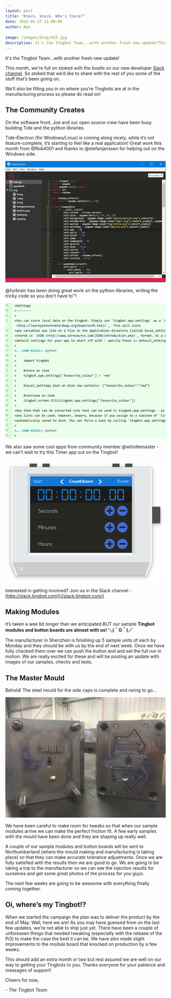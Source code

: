 ```yaml
---
layout: post
title: "Knock, knock. Who's there?"
date: 2016-05-27 11:00:00
author: Ken

image: /images/blog/015.jpg
description: It's the Tingbot Team...with another fresh new update!This month, we're full on stoked with the bustle on our new developer Slack channel.
---
```


It's the Tingbot Team...with another fresh new update!

This month, we're full on stoked with the bustle on our new developer [Slack channel](//slack.tingbot.com/). So stoked that we’d like to share with the rest of you some of the stuff that’s been going on.

We’ll also be filling you in on where you’re Tingbots are at in the manufacturing process so please do read on!


## The Community Creates

On the software front, Joe and our open source crew have been busy building Tide and the python libraries.

Tide-Electron (for Windows/Linux) is coming along nicely, while it’s not feature-complete, it’s starting to feel like a real application! Great work this month from @Rob4001 and thanks to @stefanjanssen for helping out on the Windows side.

![](/images/blog/015-1.png)


@furbrain has been doing great work on the python-libraries, writing the tricky code so you don’t have to™!

![](/images/blog/015-2.png)


We also saw some cool apps from community member @whistlemaster - we can’t wait to try this Timer app out on the Tingbot!

![](/images/blog/015-3.png)


Interested in getting involved? Join us in the Slack channel - [http://slack.tingbot.com](//slack.tingbot.com/)


## Making Modules

It’s taken a wee bit longer than we anticipated BUT our sample **Tingbot modules and button boards are almost with us! ＼(＾O＾)／**

The manufacturer in Shenzhen is finishing up 5 sample units of each by Monday and they should be with us by the end of next week. Once we have fully checked them over we can push the button and and set the full run in motion. We are really excited for these and will be posting an update with images of our samples, checks and tests.


## The Master Mould

Behold! The steel mould for the side caps is complete and raring to go…

![](/images/blog/015-4.jpeg)


We have been careful to make room for tweaks so that when our sample modules arrive we can make the perfect friction fit. A few early samples with the mould have been done and they are shaping up really well.

A couple of our sample modules and button boards will be sent to Northumberland (where the mould making and manufacturing is taking place) so that they can make accurate tolerance adjustments. Once we are fully satisfied with the results then we are good to go. We are going to be taking a trip to the manufacturer so we can see the injection results for ourselves and get some great photos of the process for you guys.

The next few weeks are going to be awesome with everything finally coming together.


## Oi, where’s my Tingbot!?

When we started the campaign the plan was to deliver the product by the end of May. Well, here we are! As you may have guessed from on the last few updates, we're not able to ship just yet. There have been a couple of unforeseen things that needed tweaking (especially with the release of the Pi3) to make the case the best it can be. We have also made slight improvements to the module board that knocked on production by a few weeks.

This should add an extra month or two but rest assured we are well on our way to getting your Tingbots to you. Thanks everyone for your patience and messages of support!

Cheers for now,

*- The Tingbot Team*